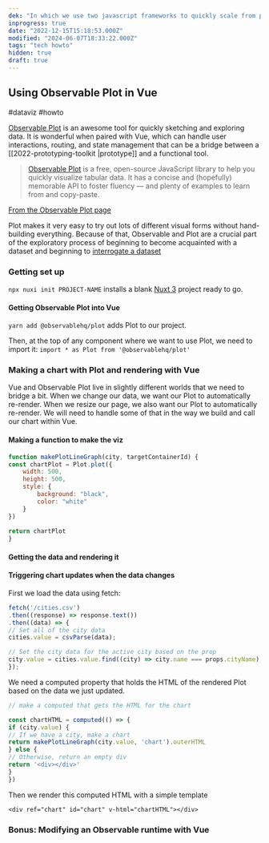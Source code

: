 ```yaml
---
dek: "In which we use two javascript frameworks to quickly scale from prototype to functional tool"
inprogress: true
date: "2022-12-15T15:18:53.000Z"
modified: "2024-06-07T18:33:22.000Z"
tags: "tech howto"
hidden: true
draft: true
---
```

## Using Observable Plot in Vue

#dataviz #howto

[Observable Plot](https://observablehq.com/@observablehq/plot) is an awesome tool for quickly sketching and exploring data. It is wonderful when paired with Vue, which can handle user interactions, routing, and state management that can be a bridge between a [[2022-prototyping-toolkit |prototype]] and a functional tool.

>[Observable Plot](https://github.com/observablehq/plot) is a free, open-source JavaScript library to help you quickly visualize tabular data. It has a concise and (hopefully) memorable API to foster fluency — and plenty of examples to learn from and copy-paste.

[From the Observable Plot page](https://observablehq.com/@observablehq/plot)

Plot makes it very easy to try out lots of different visual forms without hand-building everything. Because of that, Observable and Plot are a crucial part of the exploratory process of beginning to become acquainted with a dataset and beginning to [interrogate a dataset](https://observablehq.com/@ejfox/data-interrogation-template)

### Getting set up

`npx nuxi init PROJECT-NAME` installs a blank [Nuxt 3](https://nuxt.com) project ready to go.

#### Getting Observable Plot into Vue

`yarn add @observablehq/plot` adds Plot to our project.

Then, at the top of any component where we want to use Plot, we need to import it: `import * as Plot from '@observablehq/plot'`

### Making a chart with Plot and rendering with Vue

Vue and Observable Plot live in slightly different worlds that we need to bridge a bit. When we change our data, we want our Plot to automatically re-render. When we resize our page, we also want our Plot to automatically re-render. We will need to handle some of that in the way we build and call our chart within Vue.

#### Making a function to make the viz

```js
function makePlotLineGraph(city, targetContainerId) {
const chartPlot = Plot.plot({
	width: 500,
	height: 500,
	style: {
		background: "black",
		color: "white"
	}
})
  
return chartPlot
}
```

#### Getting the data and rendering it

#### Triggering chart updates when the data changes

First we load the data using fetch:

```js
fetch('/cities.csv')
.then((response) => response.text())
.then((data) => {
// Set all of the city data
cities.value = csvParse(data);

// Set the city data for the active city based on the prop
city.value = cities.value.find((city) => city.name === props.cityName);
});
```

We need a computed property that holds the HTML of the rendered Plot based on the data we just updated.

```js
// make a computed that gets the HTML for the chart

const chartHTML = computed(() => {
if (city.value) {
// If we have a city, make a chart
return makePlotLineGraph(city.value, 'chart').outerHTML
} else {
// Otherwise, return an empty div
return '<div></div>'
}
})
```

Then we render this computed HTML with a simple template

```vue
<div ref="chart" id="chart" v-html="chartHTML"></div>
```

### Bonus: Modifying an Observable runtime with Vue
